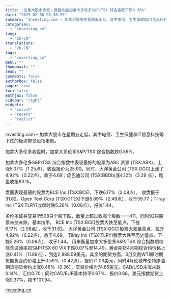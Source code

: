 ```yaml
---
title: "加拿大股市收低；截至收盘加拿大多伦多S&P/TSX 综合指数下跌0.36%"
date: "2025-02-08 05:30:55"
summary: "Investing.com – 加拿大股市在星期五走低，其中电信、卫生保健和IT信息科技等下跌的板块..."
categories:
  - "investing_cn"
lang:
  - "zh-CN"
translations:
  - "zh-CN"
tags:
  - "investing_cn"
menu: ""
thumbnail: ""
lead: ""
comments: false
authorbox: false
pager: true
toc: false
mathjax: false
sidebar: "right"
widgets:
  - "search"
  - "recent"
  - "taglist"
---
```


Investing.com – 加拿大股市在星期五走低，其中电信、卫生保健和IT信息科技等下跌的板块带领股指走低。
  
加拿大多伦多收盘时，加拿大多伦多S&P/TSX 综合指数跌0.36%。
  
加拿大多伦多S&P/TSX 综合指数中表现最好的股票为ARC 资源 (TSX:ARX)，上涨5.07%（1.25点），收盘报价为25.90。同时，大洋黄金公司 (TSX:OGC)上涨了4.92%（0.22点），收于4.69；庞巴迪公司 (TSX:BBDb)涨4.12%（3.29 点），尾盘收报83.15。
  
盘面表现最弱的股票为BCE Inc (TSX:BCE)，下跌6.17%（2.08点）， 收盘报于31.62。Open Text Corp (TSX:OTEX)下跌5.89%（2.49点），收于39.77；Tilray Inc (TSX:TLRY)收盘时跌5.26%（0.08点），报价1.44。
  
多伦多证券交易所508只个股下跌，数量上超过收高个股数——411，同时92只股票未涨未跌，基本持平。 BCE Inc (TSX:BCE)股票大跌至低点，下挫6.17%（2.08点），收于31.62。 大洋黄金公司 (TSX:OGC)股票大涨至高点，拉升4.92%（0.22点），收于4.69。 Tilray Inc (TSX:TLRY)股票大跌至历史低点，下挫5.26%（0.08点），收于1.44。 用来衡量加拿大多伦多S&P/TSX 综合指数期权隐含波动率的S&P/TSX 60 VIX下跌0.07%至14.49。黄金期货4月期权合约价格上涨0.41%（11.89点），到达2,888.59美元。其余的期货方面，3月交割WTI原油期货期货合约价格上升0.59%（0.42点），报价71.03美元，同时4月伦敦布伦特原油期货期货合约上涨0.48%（0.36），交易价格为74.65美元。CAD/USD未涨未跌0.14%，汇价0.70；同时CAD/EUR基本持平0.67%，报价0.68。美元指数期货上涨0.37%，报于107.94。

[investing_cn](https://cn.investing.com/news/stock-market-news/article-2662975)
